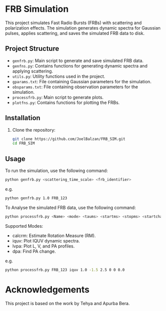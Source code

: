 # FRB Simulation

This project simulates Fast Radio Bursts (FRBs) with scattering and polarization effects. The simulation generates dynamic spectra for Gaussian pulses, applies scattering, and saves the simulated FRB data to disk.

## Project Structure

- `genfrb.py`: Main script to generate and save simulated FRB data.
- `genfns.py`: Contains functions for generating dynamic spectra and applying scattering.
- `utils.py`: Utility functions used in the project.
- `gparams.txt`: File containing Gaussian parameters for the simulation.
- `obsparams.txt`: File containing observation parameters for the simulation.
- `processfrb.py`: Main script to generate plots.
- `plotfns.py`: Contains functions for plotting the FRBs.

## Installation

1. Clone the repository:
    ```sh
    git clone https://github.com/JoelBalzan/FRB_SIM.git
    cd FRB_SIM
    ```
## Usage

To run the simulation, use the following command:
```sh
python genfrb.py <scattering_time_scale> <frb_identifier>
```
e.g.
```sh
python genfrb.py 1.0 FRB_123
```
To Analyse the simulated FRB data, use the following command:
```sh
python processfrb.py <Name> <mode> <taums> <startms> <stopms> <startchan> <endchan> <rm0>
```
Supported Modes:
 - calcrm: Estimate Rotation Measure (RM).
 - iquv: Plot IQUV dynamic spectra.
 - lvpa: Plot L, V, and PA profiles.
 - dpa: Find PA change.

e.g.
```sh
python processfrb.py FRB_123 iquv 1.0 -1.5 2.5 0 0 0.0
```
# Acknowledgements
This project is based on the work by Tehya and Apurba Bera.
